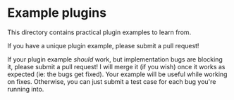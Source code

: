 # Example plugins

This directory contains practical plugin examples to learn from.

If you have a unique plugin example, please submit a pull request!

If your plugin example *should* work, but implementation bugs are blocking it, please submit a pull request! I will merge it (if you wish) once it works as expected (ie: the bugs get fixed). Your example will be useful while working on fixes. Otherwise, you can just submit a test case for each bug you're running into.

